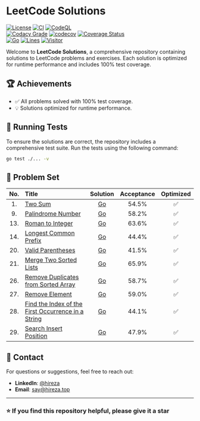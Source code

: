 # LeetCode Solutions

[![License](https://img.shields.io/github/license/hireza/leetcode)](https://github.com/hireza/leetcode/blob/master/LICENSE)
[![CI](https://github.com/hireza/leetcode/workflows/CI/badge.svg)](https://github.com/hireza/leetcode/actions?query=workflow%3ACI)
[![CodeQL](https://github.com/hireza/leetcode/workflows/CodeQL/badge.svg)](https://github.com/hireza/leetcode/actions?query=workflow%3ACodeQL)  
[![Codacy Grade](https://app.codacy.com/project/badge/Grade/72bcd76eb96f4d91a7d1d9cc5ebced55)](https://app.codacy.com/gh/hireza/leetcode/dashboard)
[![codecov](https://codecov.io/github/hireza/leetcode/graph/badge.svg?token=RYKS1HIOT0)](https://codecov.io/github/hireza/leetcode)
[![Coverage Status](https://coveralls.io/repos/github/hireza/leetcode/badge.svg)](https://coveralls.io/github/hireza/leetcode)  
[![Go](https://img.shields.io/github/go-mod/go-version/hireza/leetcode)](https://github.com/hireza/leetcode)
[![Lines](https://img.shields.io/endpoint?url=https%3A%2F%2Fghloc.vercel.app%2Fapi%2Fhireza%2Fleetcode%2Fbadge&color=blue)](https://github.com/hireza/leetcode)
[![Visitor](https://badges.pufler.dev/visits/hireza/leetcode)](https://github.com/hireza/leetcode)

Welcome to **LeetCode Solutions**, a comprehensive repository containing solutions to LeetCode problems and exercises. Each solution is optimized for runtime performance and includes 100% test coverage.

## 🏆 Achievements

- ✅ All problems solved with 100% test coverage.
- 💡 Solutions optimized for runtime performance.

## 🧪 Running Tests

To ensure the solutions are correct, the repository includes a comprehensive test suite. Run the tests using the following command:

```bash
go test ./... -v
```

## 📁 Problem Set

| No. | Title                                                                                                                                  |                                                         Solution                                                          | Acceptance | Optimized |
| :-: | :------------------------------------------------------------------------------------------------------------------------------------- | :-----------------------------------------------------------------------------------------------------------------------: | :--------: | :-------: |
| 1.  | [Two Sum](https://leetcode.com/problems/two-sum)                                                                                       |                      [Go](https://github.com/hireza/leetcode/tree/master/Problem-Set/00001-Two-Sum)                       |   54.5%    |    ✅     |
| 9.  | [Palindrome Number](https://leetcode.com/problems/palindrome-number)                                                                   |                 [Go](https://github.com/hireza/leetcode/tree/master/Problem-Set/00009-Palindrome-Number)                  |   58.2%    |    ✅     |
| 13. | [Roman to Integer](https://leetcode.com/problems/roman-to-integer)                                                                     |                  [Go](https://github.com/hireza/leetcode/tree/master/Problem-Set/00013-Roman-to-Integer)                  |   63.6%    |    ✅     |
| 14. | [Longest Common Prefix](https://leetcode.com/problems/longest-common-prefix)                                                           |               [Go](https://github.com/hireza/leetcode/tree/master/Problem-Set/00014-Longest-Common-Prefix)                |   44.4%    |    ✅     |
| 20. | [Valid Parentheses](https://leetcode.com/problems/valid-parentheses)                                                                   |                 [Go](https://github.com/hireza/leetcode/tree/master/Problem-Set/00020-Valid-Parentheses)                  |   41.5%    |    ✅     |
| 21. | [Merge Two Sorted Lists](https://leetcode.com/problems/merge-two-sorted-lists)                                                         |               [Go](https://github.com/hireza/leetcode/tree/master/Problem-Set/00021-Merge-Two-Sorted-Lists)               |   65.9%    |    ✅     |
| 26. | [Remove Duplicates from Sorted Array](https://leetcode.com/problems/remove-duplicates-from-sorted-array)                               |        [Go](https://github.com/hireza/leetcode/tree/master/Problem-Set/00026-Remove-Duplicates-from-Sorted-Array)         |   58.7%    |    ✅     |
| 27. | [Remove Element](https://leetcode.com/problems/remove-element)                                                                         |                   [Go](https://github.com/hireza/leetcode/tree/master/Problem-Set/00027-Remove-Element)                   |   59.0%    |    ✅     |
| 28. | [Find the Index of the First Occurrence in a String](https://leetcode.com/problems/find-the-index-of-the-first-occurrence-in-a-string) | [Go](https://github.com/hireza/leetcode/tree/master/Problem-Set/00028-Find-the-Index-of-the-First-Occurrence-in-a-String) |   44.1%    |    ✅     |
| 29. | [Search Insert Position](https://leetcode.com/problems/search-insert-position)                                                         |               [Go](https://github.com/hireza/leetcode/tree/master/Problem-Set/00035-Search-Insert-Position)               |   47.9%    |    ✅     |

## 📧 Contact

For questions or suggestions, feel free to reach out:

- **LinkedIn**: [@hireza](https://www.linkedin.com/in/hireza)
- **Email**: [say@hireza.top](mailto:say@hireza.top)

---

### ⭐ If you find this repository helpful, please give it a star
